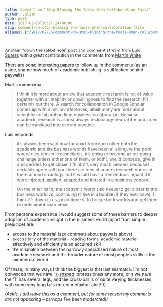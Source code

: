 ```yaml
---
title: Comment on “Stop Blaming the Tools when Collaboration Fails”
author: Julian
type: post
date: 2017-02-06T10:27:24+00:00
slug: comment-on-stop-blaming-the-tools-when-collaboration-fails 
aliases: ["/2017/02/06/comment-on-stop-blaming-the-tools-when-collaboration-fails"]

---
```

Another &#8220;down the rabbit hole&#8221; [post and comment stream][1] from [Luis Suarez][2] with a great contribution in the comments from [Martin White][3]

There are some interesting papers to follow up in the comments (as an aside, shame how much of academic publishing is still locked behind paywalls)

Martin comments:

> I think it is more about a view that academic research is not of value together with an inability or unwillingness to find the research. It’s certainly out there. A search for collaboration in Google Scholar comes up with 4 million references, albeit many are more about scientific collaboration than business collaboration. Because academic research is almost always technology-neutral the outcomes can be translated into current practice.

Luis responds

> it’s always been said how far apart from each other both the academic and the business worlds have been all along, to the point where they remain irreconcilable, it’s going to become an on-going challenge unless either one of them, or both!, would concede, give in and decides to get closer. I think it’s very much needed, because I certainly agree with you there are tons of superb research done out there around sociology and it would have a tremendous impact if it were injected, applied, adapted and iterated in a business context.
> 
> On the other hand, the academic world also needs to get closer to the business world vs. continuing to live in a bubble (if they ever have). I think it’s down to us, practitioners, to bridge both worlds and get them to understand each other

From personal experience I would suggest some of those barriers to deeper adoption of academic insight in the business world (apart from simple prejudice) are:

  * access to the material (see comment about paywalls above)
  * accessiblity of the material &#8211; reading formal academic material effectively and efficiently is an acquired skill
  * the mismatch between the narrowly specialized nature of most academic research and the broader nature of most people&#8217;s skills in the commercial world

Of these, in many ways I think the biggest is that last mismatch. I&#8217;m not convinced that we have &#8216;[T-shaped][4]&#8216; professionals any more, or if we have the &#8216;T&#8217; has several legs, and the cross-bar is of quite varying thicknesses, with some very long tails (mixed metaphor alert!!))

_(Aside, I did leave this as a comment, but for some reason my comments are not appearing &#8211; perhaps I&#8217;ve been moderated!)_

 [1]: https://www.elsua.net/2016/12/07/stop-blaming-the-tools-when-collaboration-fails/
 [2]: https://www.elsua.net/
 [3]: https://twitter.com/IntranetFocus
 [4]: https://en.wikipedia.org/wiki/T-shaped_skills